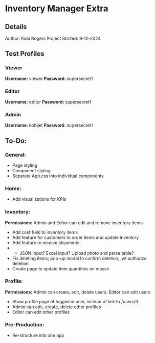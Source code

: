 # Inventory Manager Extra
## Details
Author: Kobi Rogers 
Project Started: 9-12-2024


## Test Profiles
### Viewer
**Username:** viewer 
**Password:** supersecret1

### Editor
**Username:** editor 
**Password:** supersecret1

### Admin
**Username:** kobijet 
**Password:** supersecret1


## To-Do:
### General:
- Page styling
- Component styling
- Separate App.css into individual components

### Home:
- Add visualizations for KPIs

### Inventory:
**Permissions:** Admin and Editor can edit and remove inventory items

- Add cost field to inventory items
- Add feature for customers to order items and update inventory
- Add feature to receive shipments
- - JSON input? Excel input? Upload photo and parse table?
- Fix deleting items; pop-up modal to confirm deletion, jwt authorize deletion
- Create page to update item quantities en masse

### Profile:
**Permissions:** Admin can create, edit, delete users; Editor can edit users

- Show profile page of logged in user, instead of link to /users/0
- Admin can edit, create, delete other profiles
- Editor can edit other profiles

### Pre-Production:
- Re-structure into one app
